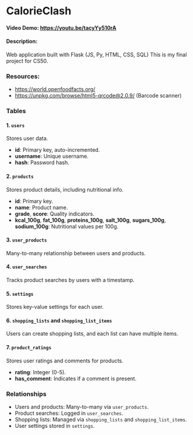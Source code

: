 # CalorieClash
#### Video Demo: https://youtu.be/tacyYy510rA
#### Description:
Web application built with Flask (JS, Py, HTML, CSS, SQL)
This is my final project for CS50.

### Resources:
- https://world.openfoodfacts.org/
- https://unpkg.com/browse/html5-qrcode@2.0.9/ (Barcode scanner)

### Tables

#### 1. `users`
Stores user data.

- **id**: Primary key, auto-incremented.
- **username**: Unique username.
- **hash**: Password hash.

#### 2. `products`
Stores product details, including nutritional info.

- **id**: Primary key.
- **name**: Product name.
- **grade**, **score**: Quality indicators.
- **kcal_100g**, **fat_100g**, **proteins_100g**, **salt_100g**, **sugars_100g**, **sodium_100g**: Nutritional values per 100g.

#### 3. `user_products`
Many-to-many relationship between users and products.

#### 4. `user_searches`
Tracks product searches by users with a timestamp.

#### 5. `settings`
Stores key-value settings for each user.

#### 6. `shopping_lists` and `shopping_list_items`
Users can create shopping lists, and each list can have multiple items.

#### 7. `product_ratings`
Stores user ratings and comments for products.

- **rating**: Integer (0-5).
- **has_comment**: Indicates if a comment is present.

### Relationships
- Users and products: Many-to-many via `user_products`.
- Product searches: Logged in `user_searches`.
- Shopping lists: Managed via `shopping_lists` and `shopping_list_items`.
- User settings stored in `settings`.

